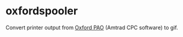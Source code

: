 # oxfordspooler

Convert printer output from [Oxford PAO](https://www.cpc-power.com/index.php?page=detail&num=3971) (Amtrad CPC software) to gif.
